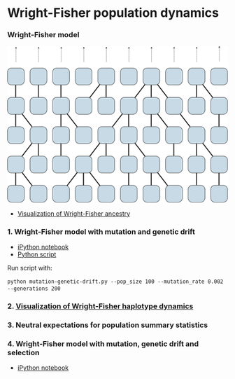 # Wright-Fisher population dynamics

### Wright-Fisher model

![](figures/wright-fisher.png)

 * [Visualization of Wright-Fisher ancestry](http://bedford.io/projects/ancestry/)

### 1. Wright-Fisher model with mutation and genetic drift

 * [iPython notebook](mutation-genetic-drift.ipynb)
 * [Python script](mutation-genetic-drift.py)

Run script with:

	python mutation-genetic-drift.py --pop_size 100 --mutation_rate 0.002 --generations 200

### 2. [Visualization of Wright-Fisher haplotype dynamics](http://bedford.io/projects/haplotypes/)

### 3. Neutral expectations for population summary statistics

### 4. Wright-Fisher model with mutation, genetic drift and selection

 * [iPython notebook](mutation-genetic-drift-selection.ipynb)
